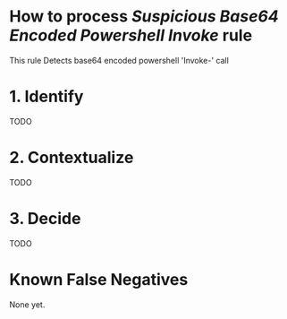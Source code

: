 # How to process *Suspicious Base64 Encoded Powershell Invoke* rule
This rule Detects base64 encoded powershell 'Invoke-' call

# 1. Identify
TODO

# 2. Contextualize
TODO

# 3. Decide
TODO

# Known False Negatives
None yet.
